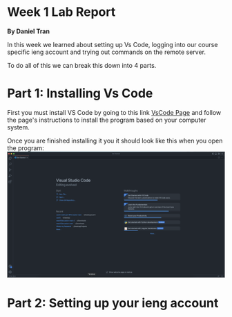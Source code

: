 # Week 1 Lab Report
**By Daniel Tran**

In this week we learned about setting up Vs Code, logging into our course specific ieng account and trying out commands on the remote server.

To do all of this we can break this down into 4 parts.

# Part 1: Installing Vs Code
First you must install VS Code by going to this link [VsCode Page](https://code.visualstudio.com) and follow the page's instructions to install the program based on your computer system.

Once you are finished installing it you it should look like this when you open the program:
![Image](/images/vsCode.png)

# Part 2: Setting up your ieng account
